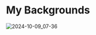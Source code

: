 # My Backgrounds
![2024-10-09_07-36](https://github.com/user-attachments/assets/c28788f1-7469-4474-9c80-5114fb8dc62f)
